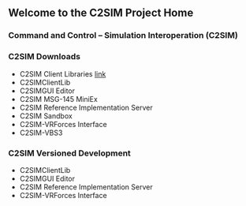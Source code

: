 ## Welcome to the C2SIM Project Home

### Command and Control – Simulation Interoperation (C2SIM)

### C2SIM Downloads
- C2SIM Client Libraries [link](https://github.com/gmuc4i/c2sim/example)
- C2SIMClientLib
- C2SIMGUI Editor
- C2SIM MSG-145 MiniEx
- C2SIM Reference Implementation Server
- C2SIM Sandbox
- C2SIM-VRForces Interface
- C2SIM-VBS3

### C2SIM Versioned Development
- C2SIMClientLib
- C2SIMGUI Editor
- C2SIM Reference Implementation Server
- C2SIM-VRForces Interface

